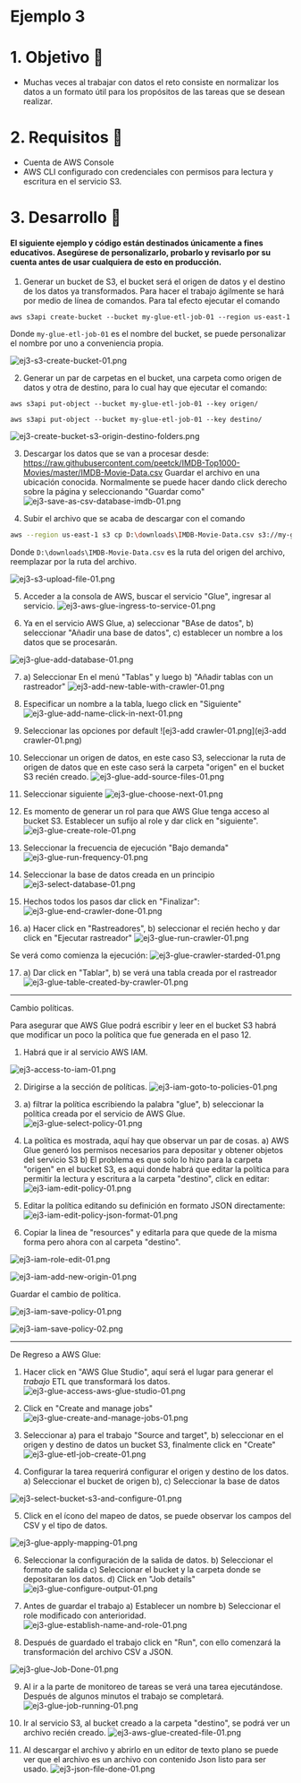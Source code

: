 # Ejemplo 3

# 1. Objetivo 🎯
- Muchas veces al trabajar con datos el reto consiste en normalizar los datos a un formato útil para los propósitos de las tareas que se desean realizar.

# 2. Requisitos 📌
- Cuenta de AWS Console
- AWS CLI configurado con credenciales con permisos para lectura y escritura en el servicio S3.

# 3. Desarrollo 📑

#### El siguiente ejemplo y código están destinados únicamente a fines educativos. Asegúrese de personalizarlo, probarlo y revisarlo por su cuenta antes de usar cualquiera de esto en producción.


1. Generar un bucket de S3, el bucket será el origen de datos y el destino de los datos ya transformados. Para hacer el trabajo ágilmente se hará por medio de línea de comandos.
Para tal efecto ejecutar el comando 
```ssh
aws s3api create-bucket --bucket my-glue-etl-job-01 --region us-east-1
```
Donde `my-glue-etl-job-01` es el nombre del bucket, se puede personalizar el nombre por uno a conveniencia propia.

![ej3-s3-create-bucket-01.png](ej3-s3-create-bucket-01.png)

2. Generar un par de carpetas en el bucket, una carpeta como origen de datos y otra de destino, para lo cual hay que ejecutar el comando:

```ssh
aws s3api put-object --bucket my-glue-etl-job-01 --key origen/
```

```ssh
aws s3api put-object --bucket my-glue-etl-job-01 --key destino/
```

![ej3-create-bucket-s3-origin-destino-folders.png](ej3-create-bucket-s3-origin-destino-folders.png)


3. Descargar los datos que se van a procesar desde:
https://raw.githubusercontent.com/peetck/IMDB-Top1000-Movies/master/IMDB-Movie-Data.csv
 Guardar el archivo en una ubicación conocida. Normalmente se puede hacer dando click derecho sobre la página y seleccionando "Guardar como"
 ![ej3-save-as-csv-database-imdb-01.png](ej3-save-as-csv-database-imdb-01.png)

 
 
4. Subir el archivo que se acaba de descargar con el comando 
```bash
aws --region us-east-1 s3 cp D:\downloads\IMDB-Movie-Data.csv s3://my-glue-etl-job-01/origen/
```

Donde `D:\downloads\IMDB-Movie-Data.csv` es la ruta del origen del archivo, reemplazar por la ruta del archivo.

![ej3-s3-upload-file-01.png](ej3-s3-upload-file-01.png)


5. Acceder a la consola de AWS, buscar el servicio "Glue", ingresar al servicio.
![ej3-aws-glue-ingress-to-service-01.png](ej3-aws-glue-ingress-to-service-01.png)


6. Ya en el servicio AWS Glue, a) seleccionar "BAse de datos", b) seleccionar "Añadir una base de datos", c) establecer un nombre a los datos que se procesarán.

![ej3-glue-add-database-01.png](ej3-glue-add-database-01.png)

7. a) Seleccionar En el menú "Tablas" y luego b) "Añadir tablas con un rastreador"
![ej3-add-new-table-with-crawler-01.png](ej3-add-new-table-with-crawler-01.png)

8. Especificar un nombre a la tabla, luego click en  "Siguiente"
![ej3-glue-add-name-click-in-next-01.png](ej3-glue-add-name-click-in-next-01.png)

9. Seleccionar las opciones por default
![ej3-add crawler-01.png](ej3-add crawler-01.png)

10. Seleccionar un origen de datos, en este caso S3, seleccionar la ruta de origen de datos que en este caso será la carpeta "origen" en el  bucket S3 recién creado.
![ej3-glue-add-source-files-01.png](ej3-glue-add-source-files-01.png)
 
 11. Seleccionar siguiente
 ![ej3-glue-choose-next-01.png](ej3-glue-choose-next-01.png)

12. Es momento de generar un rol para que AWS Glue tenga acceso al bucket S3. Establecer un sufijo al role y dar click en "siguiente".
![ej3-glue-create-role-01.png](ej3-glue-create-role-01.png)

13. Seleccionar la frecuencia de ejecución "Bajo demanda"
![ej3-glue-run-frequency-01.png](ej3-glue-run-frequency-01.png)


14. Seleccionar la base de datos creada en un principio
![ej3-select-database-01.png](ej3-select-database-01.png)


15. Hechos todos los pasos dar click en "Finalizar":
![ej3-glue-end-crawler-done-01.png](ej3-glue-end-crawler-done-01.png)


16. a) Hacer click en "Rastreadores", b) seleccionar el recién hecho y dar click en "Ejecutar rastreador"
![ej3-glue-run-crawler-01.png](ej3-glue-run-crawler-01.png)

Se verá como comienza la ejecución:
![ej3-glue-crawler-starded-01.png](ej3-glue-crawler-starded-01.png)

17. a) Dar click en "Tablar", b) se verá una tabla creada por el rastreador
![ej3-glue-table-created-by-crawler-01.png](ej3-glue-table-created-by-crawler-01.png)



-----------------------
Cambio políticas.

Para asegurar que AWS Glue podrá escribir y leer en el bucket S3 habrá que modificar un poco la política que fue generada en el paso 12.

1. Habrá que ir al servicio AWS IAM.

![ej3-access-to-iam-01.png](ej3-access-to-iam-01.png)



2. Dirigirse a la sección de políticas. 
![ej3-iam-goto-to-policies-01.png](ej3-iam-goto-to-policies-01.png)


3. a) filtrar la política escribiendo la palabra "glue", b) seleccionar la política creada por el servicio de AWS Glue.
![ej3-glue-select-policy-01.png](ej3-glue-select-policy-01.png)


4. La política es mostrada, aquí hay que observar un par de cosas.
a) AWS Glue generó los permisos necesarios para depositar y obtener objetos del servicio S3
b) El problema es que solo lo hizo para la carpeta "origen" en el bucket S3, es aqui donde habrá que editar la política para permitir la lectura y escritura a la carpeta "destino", click en editar:
![ej3-iam-edit-policy-01.png](ej3-iam-edit-policy-01.png)

3. Editar la política editando su definición en formato JSON directamente:
![ej3-iam-edit-policy-json-format-01.png](ej3-iam-edit-policy-json-format-01.png)

4. Copiar la linea de "resources" y editarla para que quede de la misma forma pero ahora con al carpeta "destino".


![ej3-iam-role-edit-01.png](ej3-iam-role-edit-01.png)


![ej3-iam-add-new-origin-01.png](ej3-iam-add-new-origin-01.png)


Guardar el cambio de política.

![ej3-iam-save-policy-01.png](ej3-iam-save-policy-01.png)


![ej3-iam-save-policy-02.png](ej3-iam-save-policy-02.png)


---------------------------
De Regreso a AWS Glue:

1. Hacer click en "AWS Glue Studio", aquí será el lugar para generar el _trabajo_ ETL que transformará los datos.
![ej3-glue-access-aws-glue-studio-01.png](ej3-glue-access-aws-glue-studio-01.png)


2. Click en "Create and manage jobs"
![ej3-glue-create-and-manage-jobs-01.png](ej3-glue-create-and-manage-jobs-01.png)



3. Seleccionar a) para el trabajo "Source and target", b) seleccionar en el origen y destino de datos un bucket S3, finalmente click en "Create"
![ej3-glue-etl-job-create-01.png](ej3-glue-etl-job-create-01.png)

4. Configurar la tarea requerirá configurar el origen y destino de los datos.
a) Seleccionar el bucket de origen
b), c) Seleccionar la base de datos

![ej3-select-bucket-s3-and-configure-01.png](ej3-select-bucket-s3-and-configure-01.png)

5. Click en el ícono del mapeo de datos, se puede observar los campos del CSV y el tipo de datos.

![ej3-glue-apply-mapping-01.png](ej3-glue-apply-mapping-01.png)


6. Seleccionar la configuración de la salida de datos.
b) Seleccionar el formato de salida
c) Seleccionar el bucket y la carpeta donde se depositaran los datos.
d) Click en "Job details"
![ej3-glue-configure-output-01.png](ej3-glue-configure-output-01.png)

7. Antes de guardar el trabajo
a) Establecer un nombre
b) Seleccionar el role modificado con anterioridad.
![ej3-glue-establish-name-and-role-01.png](ej3-glue-establish-name-and-role-01.png)


8. Después de guardado el trabajo click en "Run", con ello comenzará la transformación del archivo CSV a JSON.

![ej3-glue-Job-Done-01.png](ej3-glue-Job-Done-01.png)


9. Al ir a la parte de monitoreo de tareas se verá una tarea ejecutándose. Después de algunos minutos el trabajo se completará. 
![ej3-glue-job-running-01.png](ej3-glue-job-running-01.png)

10. Ir al servicio S3, al bucket creado a la carpeta "destino", se podrá ver un archivo recién creado.
![ej3-aws-glue-created-file-01.png](ej3-aws-glue-created-file-01.png)


11. Al descargar el archivo y abrirlo en un editor de texto plano se puede ver que el archivo es un archivo con contenido Json listo para ser usado.
![ej3-json-file-done-01.png](ej3-json-file-done-01.png)
